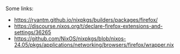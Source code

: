 Some links:

- https://ryantm.github.io/nixpkgs/builders/packages/firefox/
- https://discourse.nixos.org/t/declare-firefox-extensions-and-settings/36265
- https://github.com/NixOS/nixpkgs/blob/nixos-24.05/pkgs/applications/networking/browsers/firefox/wrapper.nix

